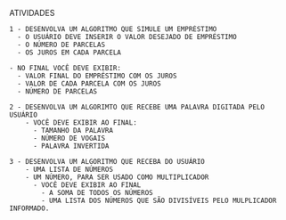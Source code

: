 ATIVIDADES 

    1 - DESENVOLVA UM ALGORITMO QUE SIMULE UM EMPRÉSTIMO
      - O USUÁRIO DEVE INSERIR O VALOR DESEJADO DE EMPRÉSTIMO
      - O NÚMERO DE PARCELAS
      - OS JUROS EM CADA PARCELA

    - NO FINAL VOCÊ DEVE EXIBIR:
      - VALOR FINAL DO EMPRÉSTIMO COM OS JUROS
      - VALOR DE CADA PARCELA COM OS JUROS
      - NÚMERO DE PARCELAS

    2 - DESENVOLVA UM ALGORIMTO QUE RECEBE UMA PALAVRA DIGITADA PELO USUÁRIO
        - VOCÊ DEVE EXIBIR AO FINAL:
          - TAMANHO DA PALAVRA
          - NÚMERO DE VOGAIS
          - PALAVRA INVERTIDA

    3 - DESENVOLVA UM ALGORITMO QUE RECEBA DO USUÁRIO
        - UMA LISTA DE NÚMEROS
        - UM NÚMERO, PARA SER USADO COMO MULTIPLICADOR
          - VOCÊ DEVE EXIBIR AO FINAL
            - A SOMA DE TODOS OS NÚMEROS
            - UMA LISTA DOS NÚMEROS QUE SÃO DIVISÍVEIS PELO MULPLICADOR INFORMADO.
    
